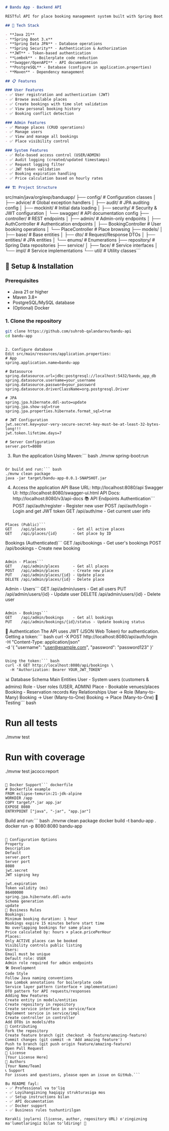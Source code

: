 ``` markdown
# Bandu App - Backend API

RESTful API for place booking management system built with Spring Boot.

## 🚀 Tech Stack

- **Java 21**
- **Spring Boot 3.x**
- **Spring Data JPA** - Database operations
- **Spring Security** - Authentication & Authorization
- **JWT** - Token-based authentication
- **Lombok** - Boilerplate code reduction
- **Swagger/OpenAPI** - API documentation
- **PostgreSQL** - Database (configure in application.properties)
- **Maven** - Dependency management

## 📋 Features

### User Features
- ✅ User registration and authentication (JWT)
- ✅ Browse available places
- ✅ Create bookings with time slot validation
- ✅ View personal booking history
- ✅ Booking conflict detection

### Admin Features
- ✅ Manage places (CRUD operations)
- ✅ Manage users
- ✅ View and manage all bookings
- ✅ Place visibility control

### System Features
- ✅ Role-based access control (USER/ADMIN)
- ✅ Audit logging (created/updated timestamps)
- ✅ Request logging filter
- ✅ JWT token validation
- ✅ Booking expiration handling
- ✅ Price calculation based on hourly rates

## 🏗️ Project Structure
```

src/main/java/org/exp/banduapp/ 
├── config/ # Configuration classes 
│ 
├── advice/ # Global exception handlers 
│ ├── audit/ # JPA auditing config 
│ ├── mockinit/ # Initial data loading 
│ ├── security/ # Security & JWT configuration 
│ └── swagger/ # API documentation config 
├── controller/ # REST endpoints 
│ ├── admin/ # Admin-only endpoints 
│ ├── AuthController # Authentication endpoints 
│ ├── BookingController # User booking operations 
│ └── PlaceController # Place browsing 
├── models/ 
│ ├── base/ # Base entities 
│ ├── dto/ # Request/Response DTOs 
│ ├── entities/ # JPA entities 
│ └── enums/ # Enumerations 
├── repository/ # Spring Data repositories 
├── service/ 
│ ├── face/ # Service interfaces 
│ └── impl/ # Service implementations 
└── util/ # Utility classes``` 

## 🔧 Setup & Installation

### Prerequisites
- Java 21 or higher
- Maven 3.8+
- PostgreSQL/MySQL database
- (Optional) Docker

### 1. Clone the repository
```bash
git clone https://github.com/suhrob-qalandarov/bandu-api
cd bandu-app
```
```

2. Configure database
Edit src/main/resources/application.properties:
# App
spring.application.name=bandu-app

# Datasource
spring.datasource.url=jdbc:postgresql://localhost:5432/bandu_app_db
spring.datasource.username=your_username
spring.datasource.password=your_password
spring.datasource.driverClassName=org.postgresql.Driver

# JPA
spring.jpa.hibernate.ddl-auto=update
spring.jpa.show-sql=true
spring.jpa.properties.hibernate.format_sql=true

# JWT Configuration
jwt.secret.key=your-very-secure-secret-key-must-be-at-least-32-bytes-long!!!
jwt.token.lifetime.days=7

# Server Configuration
server.port=8080
```

3. Run the application
Using Maven:``` bash
./mvnw spring-boot:run
```

Or build and run:``` bash
./mvnw clean package
java -jar target/bandu-app-0.0.1-SNAPSHOT.jar
```

4. Access the application
API Base URL: http://localhost:8080/api
Swagger UI: http://localhost:8080/swagger-ui.html
API Docs: http://localhost:8080/v3/api-docs
📚 API Endpoints
Authentication``` 
POST   /api/auth/register     - Register new user
POST   /api/auth/login        - Login and get JWT token
GET    /api/auth/me           - Get current user info
```

Places (Public)``` 
GET    /api/places            - Get all active places
GET    /api/places/{id}       - Get place by ID
```

Bookings (Authenticated)``` 
GET    /api/bookings          - Get user's bookings
POST   /api/bookings          - Create new booking
```

Admin - Places``` 
GET    /api/admin/places      - Get all places
POST   /api/admin/places      - Create new place
PUT    /api/admin/places/{id} - Update place
DELETE /api/admin/places/{id} - Delete place
```

Admin - Users``` 
GET    /api/admin/users       - Get all users
PUT    /api/admin/users/{id}  - Update user
DELETE /api/admin/users/{id}  - Delete user
```

Admin - Bookings``` 
GET    /api/admin/bookings    - Get all bookings
PUT    /api/admin/bookings/{id}/status - Update booking status
```

🔐 Authentication
The API uses JWT (JSON Web Token) for authentication.
Getting a token:``` bash
curl -X POST http://localhost:8080/api/auth/login \
  -H "Content-Type: application/json" \
  -d '{
    "username": "user@example.com",
    "password": "password123"
  }'
```

Using the token:``` bash
curl -X GET http://localhost:8080/api/bookings \
  -H "Authorization: Bearer YOUR_JWT_TOKEN"
```

📊 Database Schema
Main Entities
User - System users (customers & admins)
Role - User roles (USER, ADMIN)
Place - Bookable venues/places
Booking - Reservation records
Key Relationships
User → Role (Many-to-Many)
Booking → User (Many-to-One)
Booking → Place (Many-to-One)
🧪 Testing``` bash
# Run all tests
./mvnw test

# Run with coverage
./mvnw test jacoco:report
```

🐳 Docker Support``` dockerfile
# Dockerfile example
FROM eclipse-temurin:21-jdk-alpine
WORKDIR /app
COPY target/*.jar app.jar
EXPOSE 8080
ENTRYPOINT ["java", "-jar", "app.jar"]
```

Build and run:``` bash
./mvnw clean package
docker build -t bandu-app .
docker run -p 8080:8080 bandu-app
```

🔧 Configuration Options
Property
Description
Default
server.port
Server port
8080
jwt.secret
JWT signing key
-
jwt.expiration
Token validity (ms)
86400000
spring.jpa.hibernate.ddl-auto
Schema generation
update
📝 Business Rules
Bookings:
Minimum booking duration: 1 hour
Bookings expire 15 minutes before start time
No overlapping bookings for same place
Price calculated by: hours × place.pricePerHour
Places:
Only ACTIVE places can be booked
Visibility controls public listing
Users:
Email must be unique
Default role: USER
Admin role required for admin endpoints
🛠️ Development
Code Style
Follow Java naming conventions
Use Lombok annotations for boilerplate code
Service layer pattern (interface + implementation)
DTO pattern for API requests/responses
Adding New Features
Create entity in models/entities
Create repository in repository
Create service interface in service/face
Implement service in service/impl
Create controller in controller
Add DTOs in models/dto
🤝 Contributing
Fork the repository
Create feature branch (git checkout -b feature/amazing-feature)
Commit changes (git commit -m 'Add amazing feature')
Push to branch (git push origin feature/amazing-feature)
Open Pull Request
📄 License
[Your License Here]
👥 Authors
[Your Name/Team]
📞 Support
For issues and questions, please open an issue on GitHub.``` 

Bu README fayl:
- ✅ Professional va to'liq
- ✅ Loyihangizning haqiqiy strukturasiga mos
- ✅ Setup instructions bilan
- ✅ API documentation
- ✅ Docker support
- ✅ Business rules tushuntirilgan

Kerakli joylarni (license, author, repository URL) o'zingizning ma'lumotlaringiz bilan to'ldiring! 🚀
```
